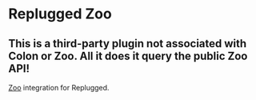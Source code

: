 # Replugged Zoo
## **This is a third-party plugin not associated with Colon or Zoo. All it does it query the public Zoo API!**
[Zoo](https://gdcolon.com/zoo) integration for Replugged.
